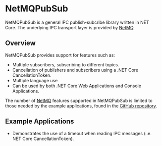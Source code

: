 # NetMQPubSub
NetMQPubSub is a general IPC publish-subcribe library written in NET Core. The underlying IPC transport layer is provided by
[NetMQ](https://github.com/zeromq/netmq).

## Overview

NetMQPubSub provides support for features such as:
* Multiple subscribers, subscribing to different topics.
* Cancellation of publishers and subscribers using a .NET Core CancellationToken.
* Multiple language use
* Can be used by both .NET Core Web Applications and Console Applications.

The number of
[NetMQ](https://github.com/zeromq/netmq) features supported in NetMQPubSub is limited to those needed
by the example applications, found in the
[GitHub repository](https://github.com/paultechguy/NetMQPubSub).

## Example Applications

* Demonstrates the use of a timeout when reading IPC messages (i.e. NET Core CancellationToken).
